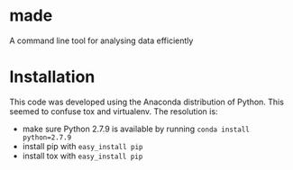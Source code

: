 # made
A command line tool for analysing data efficiently

# Installation
This code was developed using the Anaconda distribution of Python. This seemed to confuse tox and virtualenv. The resolution is:

* make sure Python 2.7.9 is available by running `conda install python=2.7.9`
* install pip with `easy_install pip`
* install tox with `easy_install pip`

